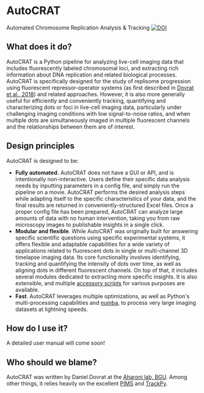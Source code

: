 # AutoCRAT
Automated Chromosome Replication Analysis & Tracking
[![DOI](https://zenodo.org/badge/1014308195.svg)](https://doi.org/10.5281/zenodo.15817321)


## What does it do?

AutoCRAT is a Python pipeline for analyzing live-cell imaging data that includes fluorescently labeled chromosomal loci, and extracting rich information about DNA replication and related biological processes. AutoCRAT is specifically designed for the study of replisome progression using fluorescent repressor-operator systems (as first described in [Dovrat et al., 2018](https://www.cell.com/cell-reports/fulltext/S2211-1247(18)30913-6)) and related approaches. However, it is also more generally useful for efficiently and conveniently tracking, quantifying and characterizing dots or foci in live-cell imaging data, particularly under challenging imaging conditions with low signal-to-noise ratios, and when multiple dots are simultaneously imaged in multiple fluorescent channels and the relationships between them are of interest.

## Design principles

AutoCRAT is designed to be:
- **Fully automated.** AutoCRAT does not have a GUI or API, and is intentionally non-interactive. Users define their specific data analysis needs by inputting parameters in a config file, and simply run the pipeline on a movie. AutoCRAT performs the desired analysis steps while adapting itself to the specific characteristics of your data, and the final results are returned in conveniently-structured Excel files. Once a proper config file has been prepared, AutoCRAT can analyze large amounts of data with no human intervention, taking you from raw microscopy images to publishable insights in a single click.
- **Modular and flexible**. While AutoCRAT was originally built for answering specific scientific questions using specific experimental systems, it offers flexible and adaptable capabilities for a wide variety of applications related to fluorescent dots in single or multi-channel 3D timelapse imaging data. Its core functionality involves identifying, tracking and quantifying the intensity of dots over time, as well as aligning dots in different fluorescent channels. On top of that, it includes several modules dedicated to extracting more specific insights. It is also extensible, and multiple [accessory scripts](https://github.com/dovratd/AutoCRAT-accessory-scripts) for various purposes are available. 
- **Fast**. AutoCRAT leverages multiple optimizations, as well as Python's multi-processing capabilities and [numba](https://numba.pydata.org), to process very large imaging datasets at lightning speeds.

## How do I use it?

A detailed user manual will come soon!

## Who should we blame?

AutoCRAT was written by Daniel Dovrat at the [Aharoni lab, BGU](https://lifewp.bgu.ac.il/aaharoni/). 
Among other things, it relies heavily on the excellent [PIMS](https://github.com/soft-matter/pims) and [TrackPy](https://github.com/soft-matter/trackpy). 
